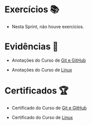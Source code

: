 # Exercícios 📚

- Nesta Sprint, não houve exercícios.


# Evidências 📄
- Anotações do Curso de
[Git e GitHub](https://natural-oyster-41d.notion.site/Git-e-GitHub-do-b-sico-ao-avan-ado-c-gist-e-GitHub-Pages-61b3d3a3225640078169c612c3882c43)

- Anotações do Curso de
[Linux](https://natural-oyster-41d.notion.site/Linux-para-Desenvolvedores-c-terminal-Shell-Apache-e-4948fb4e9b59497bb1d5e2382d545c7e)


# Certificados 🏆

- Certificado do Curso de 
[Git e GitHub](https://www.udemy.com/certificate/UC-b83c301d-d1b0-49af-a981-76635a38b289/)

- Certificado do Curso de 
[Linux](https://www.udemy.com/certificate/UC-6c1ee5f0-c3d6-4798-8507-233693afb4aa/)


